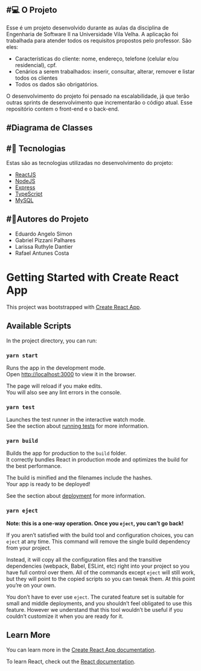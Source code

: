 #💻 O Projeto
--
Esse é um projeto desenvolvido durante as aulas da disciplina de Engenharia de Software II na Universidade Vila Velha. A aplicação foi trabalhada para atender todos os requisitos propostos pelo professor. São eles:
- Características do cliente: nome, endereço, telefone (celular e/ou residencial), cpf.
- Cenários a serem trabalhados: inserir, consultar, alterar, remover e listar todos os clientes
- Todos os dados são obrigatórios.

O desenvolvimento do projeto foi pensado na escalabilidade, já que terão outras sprints de desenvolvimento que incrementarão o código atual. Esse repositório contem o front-end e o back-end.

#Diagrama de Classes
--


#🚀 Tecnologias
--
Estas são as tecnologias utilizadas no desenvolvimento do projeto:
- <a href="https://pt-br.reactjs.org/docs/getting-started.html">ReactJS</a> <br>
- <a href="https://nodejs.org/en/">NodeJS</a> <br>
- <a href="https://expressjs.com/">Express</a> <br>
- <a href="https://www.typescriptlang.org/docs/">TypeScript</a> <br>
- <a href="https://dev.mysql.com/doc/">MySQL</a> <br>

#👷Autores do Projeto
--
- Eduardo Angelo Simon
- Gabriel Pizzani Palhares
- Larissa Ruthyle Dantier
- Rafael Antunes Costa

# Getting Started with Create React App

This project was bootstrapped with [Create React App](https://github.com/facebook/create-react-app).

## Available Scripts

In the project directory, you can run:

### `yarn start`

Runs the app in the development mode.\
Open [http://localhost:3000](http://localhost:3000) to view it in the browser.

The page will reload if you make edits.\
You will also see any lint errors in the console.

### `yarn test`

Launches the test runner in the interactive watch mode.\
See the section about [running tests](https://facebook.github.io/create-react-app/docs/running-tests) for more information.

### `yarn build`

Builds the app for production to the `build` folder.\
It correctly bundles React in production mode and optimizes the build for the best performance.

The build is minified and the filenames include the hashes.\
Your app is ready to be deployed!

See the section about [deployment](https://facebook.github.io/create-react-app/docs/deployment) for more information.

### `yarn eject`

**Note: this is a one-way operation. Once you `eject`, you can’t go back!**

If you aren’t satisfied with the build tool and configuration choices, you can `eject` at any time. This command will remove the single build dependency from your project.

Instead, it will copy all the configuration files and the transitive dependencies (webpack, Babel, ESLint, etc) right into your project so you have full control over them. All of the commands except `eject` will still work, but they will point to the copied scripts so you can tweak them. At this point you’re on your own.

You don’t have to ever use `eject`. The curated feature set is suitable for small and middle deployments, and you shouldn’t feel obligated to use this feature. However we understand that this tool wouldn’t be useful if you couldn’t customize it when you are ready for it.

## Learn More

You can learn more in the [Create React App documentation](https://facebook.github.io/create-react-app/docs/getting-started).

To learn React, check out the [React documentation](https://reactjs.org/).
